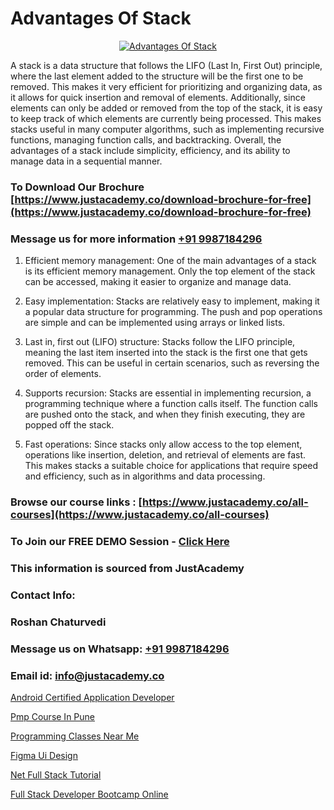 # Advantages Of Stack

<p align="center">
  <a href="https://justacademy.co/program-detail/mern-stack-development">
    <img src="https://justacademy.co/storage2/program_images/1704700408.webp" alt="Advantages Of Stack">
  </a>
</p>


A stack is a data structure that follows the LIFO (Last In, First Out) principle, where the last element added to the structure will be the first one to be removed. This makes it very efficient for prioritizing and organizing data, as it allows for quick insertion and removal of elements. Additionally, since elements can only be added or removed from the top of the stack, it is easy to keep track of which elements are currently being processed. This makes stacks useful in many computer algorithms, such as implementing recursive functions, managing function calls, and backtracking. Overall, the advantages of a stack include simplicity, efficiency, and its ability to manage data in a sequential manner.
### To Download Our Brochure [https://www.justacademy.co/download-brochure-for-free](https://www.justacademy.co/download-brochure-for-free)
### Message us for more information [+91 9987184296](https://api.whatsapp.com/send?phone=919987184296)
1) Efficient memory management: One of the main advantages of a stack is its efficient memory management. Only the top element of the stack can be accessed, making it easier to organize and manage data.

2) Easy implementation: Stacks are relatively easy to implement, making it a popular data structure for programming. The push and pop operations are simple and can be implemented using arrays or linked lists.

3) Last in, first out (LIFO) structure: Stacks follow the LIFO principle, meaning the last item inserted into the stack is the first one that gets removed. This can be useful in certain scenarios, such as reversing the order of elements.

4) Supports recursion: Stacks are essential in implementing recursion, a programming technique where a function calls itself. The function calls are pushed onto the stack, and when they finish executing, they are popped off the stack.

5) Fast operations: Since stacks only allow access to the top element, operations like insertion, deletion, and retrieval of elements are fast. This makes stacks a suitable choice for applications that require speed and efficiency, such as in algorithms and data processing.

### Browse our course links : [https://www.justacademy.co/all-courses](https://www.justacademy.co/all-courses) 
### To Join our FREE DEMO Session - [Click Here](https://www.justacademy.co/register-for-course-demo)


### This information is sourced from JustAcademy
### Contact Info:
### Roshan Chaturvedi
### Message us on Whatsapp: [+91 9987184296](https://api.whatsapp.com/send?phone=919987184296)
### Email id: [info@justacademy.co](mailto:info@justacademy.co)
                
[Android Certified Application Developer](https://www.linkedin.com/pulse/android-certified-application-developer-yke8f/)

[Pmp Course In Pune](https://www.linkedin.com/pulse/pmp-course-pune-software-training-mountain-view-ayvre?trackingId=PttpmKc3tIWy2Vf9mHpFow%3D%3D&lipi=urn%3Ali%3Apage%3Ad_flagship3_company_admin%3B8iJAXExGSpWzkSgodJb9Bg%3D%3D)

[Programming Classes Near Me](https://medium.com/@kumarishimmi99/programming-classes-near-me-9927f797f485)

[Figma Ui Design](https://medium.com/@namusn/figma-ui-design-2d62e09bce17)

[Net Full Stack Tutorial](https://justacademyin.github.io/Articles/Net-Full-Stack-Tutorial)

[Full Stack Developer Bootcamp Online](https://justacademyin.github.io/justacademy/full-stack-developer-bootcamp-online)

